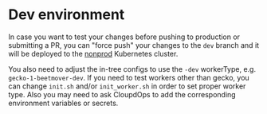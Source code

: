 # Dev environment

In case you want to test your changes before pushing to production or
submitting a PR, you can "force push" your changes to the `dev` branch and it
will be deployed to the
[nonprod](https://console.cloud.google.com/kubernetes/workload?project=moz-fx-relengwor-nonprod-4a87&organizationId=442341870013&workload_list_tablesize=50)
Kubernetes cluster.

You also need to adjust the in-tree configs to use the `-dev` workerType, e.g.
`gecko-1-beetmover-dev`. If you need to test workers other than gecko, you can
change `init.sh` and/or `init_worker.sh` in order to set proper worker type.
Also you may need to ask CloupdOps to add the corresponding environment
variables or secrets.
